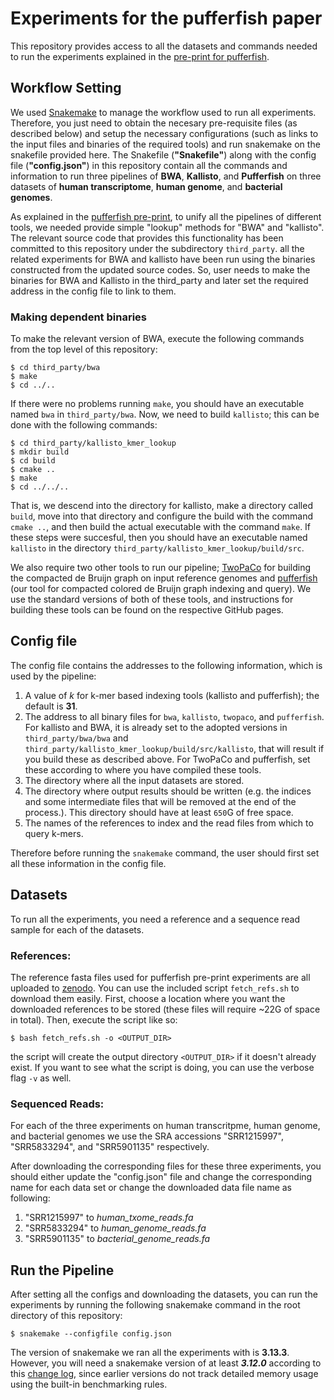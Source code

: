# Experiments for the pufferfish paper
This repository provides access to all the datasets and commands needed to run the experiments explained in the [pre-print for pufferfish](https://www.biorxiv.org/content/early/2017/09/21/191874).

## Workflow Setting
We used [Snakemake](http://snakemake.readthedocs.io/en/stable/) to manage the workflow used to run all experiments. Therefore, you just need to obtain the necesary pre-requisite files (as described below) and setup the necessary configurations (such as links to the input files and binaries of the required tools) and run snakemake on the snakefile provided here. The Snakefile (**"Snakefile"**) along with the config file (**"config.json"**) in this repository contain all the commands and information to run three pipelines of **BWA**, **Kallisto**, and **Pufferfish** on three datasets of **human transcriptome**, **human genome**, and **bacterial genomes**.

As explained in the [pufferfish pre-print](https://www.biorxiv.org/content/early/2017/09/21/191874), to unify all the pipelines of different tools, we needed provide simple "lookup" methods for "BWA" and "kallisto". The relevant source code that provides this functionality has been committed to this repository under the subdirectory `third_party`. all the related experiments for BWA and kallisto have been run using the binaries constructed from the updated source codes. So, user needs to make the binaries for BWA and Kallisto in the third_party and later set the required address in the config file to link to them.

### Making dependent binaries

To make the relevant version of BWA, execute the following commands from the top level of this repository:

```
$ cd third_party/bwa
$ make
$ cd ../..
```

If there were no problems running `make`, you should have an executable named `bwa` in `third_party/bwa`.  Now, we need to build `kallisto`; this can be done with the following commands:

```
$ cd third_party/kallisto_kmer_lookup
$ mkdir build
$ cd build
$ cmake ..
$ make
$ cd ../../..
```

That is, we descend into the directory for kallisto, make a directory called `build`, move into that directory and configure the build with the command `cmake ..`, and then build the actual executable with the command `make`.  If these steps were succesful, then you should have an executable named `kallisto` in the directory `third_party/kallisto_kmer_lookup/build/src`.

We also require two other tools to run our pipeline; [TwoPaCo](https://github.com/medvedevgroup/TwoPaCo) for building the compacted de Bruijn graph on input reference genomes and [pufferfish](https://github.com/COMBINE-lab/pufferfish) (our tool for compacted colored de Bruijn graph indexing and query).  We use the standard versions of both of these tools, and instructions for building these tools can be found on the respective GitHub pages.

## Config file
The config file contains the addresses to the following information, which is used by the pipeline:
1. A value of _k_ for k-mer based indexing tools (kallisto and pufferfish); the default is **31**.
2. The address to all binary files for `bwa`, `kallisto`, `twopaco`, and `pufferfish`. For kallisto and BWA, it is already set to the adopted versions in `third_party/bwa/bwa` and `third_party/kallisto_kmer_lookup/build/src/kallisto`, that will result if you build these as described above.  For TwoPaCo and pufferfish, set these according to where you have compiled these tools.
3. The directory where all the input datasets are stored.
4. The directory where output results should be written (e.g. the indices and some intermediate files that will be removed at the end of the process.).  This directory should have at least `650`G of free space.
5. The names of the references to index and the read files from which to query k-mers.

Therefore before running the `snakemake` command, the user should first set all these information in the config file.

## Datasets

To run all the experiments, you need a reference and a sequence read sample for each of the datasets.

### References:

The reference fasta files used for pufferfish pre-print experiments are all uploaded to [zenodo](https://zenodo.org/record/995689#.WcgMz0pSy8o).  You can use the included script `fetch_refs.sh` to download them easily.  First, choose a location where you want the downloaded references to be stored (these files will require ~22G of space in total).  Then, execute the script like so:

```
$ bash fetch_refs.sh -o <OUTPUT_DIR>
```

the script will create the output directory `<OUTPUT_DIR>` if it doesn't already exist.  If you want to see what the script is doing, you can use the verbose flag `-v` as well.

### Sequenced Reads:

For each of the three experiments on human transcritpme, human genome, and bacterial genomes we use the SRA accessions "SRR1215997", "SRR5833294", and "SRR5901135" respectively.

After downloading the corresponding files for these three experiments, you should either update the "config.json" file and change the corresponding name for each data set or change the downloaded data file name as following:
1. "SRR1215997" to *human_txome_reads.fa*
2. "SRR5833294" to *human_genome_reads.fa*
3. "SRR5901135" to *bacterial_genome_reads.fa*

## Run the Pipeline

After setting all the configs and downloading the datasets, you can run the experiments by running the following snakemake command in the root directory of this repository:

```
$ snakemake --configfile config.json 
```

The version of snakemake we ran all the experiments with is **3.13.3**.  However, you will need a snakemake version of at least ***3.12.0*** according to this [change log](http://snakemake.readthedocs.io/en/stable/project_info/history.html), since earlier versions do not track detailed memory usage using the built-in benchmarking rules.
